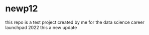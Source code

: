 # newp12
this repo is a test project created by me for the data science career launchpad 2022 
this a new update
